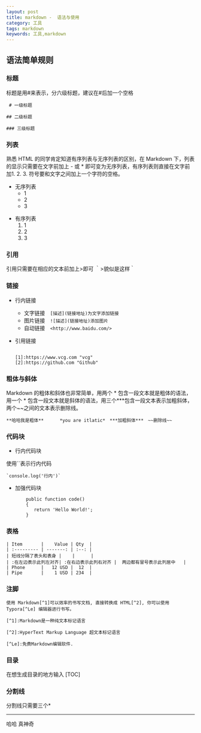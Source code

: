 ```yaml
---
layout: post
title: markdown -  语法与使用
category: 工具
tags: markdown
keywords: 工具,markdown
---
```


## 语法简单规则
### 标题
标题是用#来表示，分六级标题，建议在#后加一个空格

     # 一级标题

    ## 二级标题

    ### 三级标题

### 列表
熟悉 HTML 的同学肯定知道有序列表与无序列表的区别，在 Markdown 下，列表的显示只需要在文字前加上 - 或 * 即可变为无序列表，有序列表则直接在文字前加1. 2. 3. 符号要和文字之间加上一个字符的空格。

+ 无序列表
    * 1
    * 2
    * 3
- 有序列表
    1. 1
    2. 2
    3. 3

### 引用
引用只需要在相应的文本前加上>即可
    ｀>貌似是这样｀

### 链接

* 行内链接

    - 文字链接　`[描述](链接地址)为文字添加链接`
    - 图片链接　`![描述](链接地址)添加图片`
    - 自动链接　`<http://www.baidu.com/>`

* 引用链接

    ```图片是我从[视觉中国][1]中找的素材,我想把它存到[Github][2]上。

    [1]:https://www.vcg.com "vcg"
    [2]:https://github.com "Github"
    ```

### 粗体与斜体
Markdown 的粗体和斜体也非常简单，用两个 * 包含一段文本就是粗体的语法，用一个 * 包含一段文本就是斜体的语法，用三个***包含一段文本表示加粗斜体，两个~~之间的文本表示删除线。

    **哈哈我是粗体**      *you are itlatic*　***加粗斜体***　~~删除线~~

### 代码块

* 行内代码块

使用``表示行内代码

    `console.log('行内')`

* 加强代码块

    ```
        public function code()
        {
           return 'Hello World!';
        }
    ```

### 表格

    | Item       |    Value | Qty  |
    | :‐‐‐‐‐‐‐‐‐ | ‐‐‐‐‐‐‐: | :‐‐: |
    | 短线分隔了表头和表身 |    |      |
    | :在左边表示此列左对齐| :在右边表示此列右对齐 |  两边都有冒号表示此列居中   |
    | Phone      |   12 USD |  12  |
    | Pipe       |    1 USD | 234  |

### 注脚

    使用 Markdown[^1]可以效率的书写文档, 直接转换成 HTML[^2], 你可以使用 Typora[^Le] 编辑器进行书写。

    [^1]:Markdown是一种纯文本标记语言

    [^2]:HyperText Markup Language 超文本标记语言

    [^Le]:免费Markdown编辑软件.

### 目录
在想生成目录的地方输入 [TOC]

### 分割线
分割线只需要三个*

***

哈哈 真神奇
